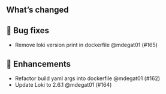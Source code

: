 ## What’s changed

## 🐛 Bug fixes

- Remove loki version print in dockerfile @mdegat01 (#165)

## 🚀 Enhancements

- Refactor build yaml args into dockerfile @mdegat01 (#162)
- Update Loki to 2.6.1 @mdegat01 (#164)
